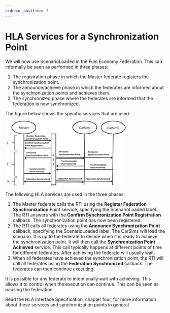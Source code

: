 ```yaml
---
sidebar_position: 3
---
```


# HLA Services for a Synchronization Point

We will now use ScenarioLoaded in the Fuel Economy Federation. This can informally be seen as performed in three phases:
1. The registration phase in which the Master federate registers the synchronization point.
2. The announce/achieve phase in which the federates are informed about the synchronization points and achieves them. 
3. The synchronized phase where the federates are informed that the federation is now synchronized.

The figure below shows the specific services that are used:

![hla_services_sync_points.png](img%2Fhla_services_sync_points.png)

The following HLA services are used in the three phases:

1.	The Master federate calls the RTI using the **Register Federation Synchronization** Point service, specifying the ScenarioLoaded label. The RTI answers with the **Confirm Synchronization Point Registration** callback. The synchronization point has now been registered.
2.	The RTI calls all federates using the **Announce Synchronization Point** callback, specifying the ScenarioLoaded label. The CarSims will load the scenario. It is up to the federate to decide when it is ready to achieve the synchronization point. It will then call the **Synchronization Point Achieved** service. This call typically happens at different points of time for different federates. After achieving the federate will usually wait. 
3.	When all federates have achieved the synchronization point, the RTI will call all federates using the **Federation Synchronized** callback. The federates can then continue executing.  

It is possible for any federate to intentionally wait with achieving. This allows it to control when the execution can continue. This can be seen as pausing the federation.

Read the HLA Interface Specification, chapter four, for more information about these services and synchronization points in general.


